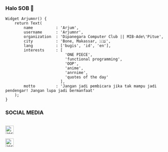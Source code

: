 ### Halo SOB 👋

<!--
**Arjumnr/Arjumnr** is a ✨ _special_ ✨ repository because its `README.md` (this file) appears on your GitHub profile.

Here are some ideas to get you started:

- 🔭 I’m currently working on ...
- 🌱 I’m currently learning ...
- 👯 I’m looking to collaborate on ...
- 🤔 I’m looking for help with ...
- 💬 Ask me about ...
- 📫 How to reach me: ...
- 😄 Pronouns: ...
- ⚡ Fun fact: ...
-->

```flutter
Widget Arjumnr() {
    return Text(
        name          : 'Arjum',
        username      : 'Arjumnr',
        organization  : 'Dipanegara Computer Club || MIB-Ade\'Pitue',
        city          : 'Bone, Makassar, 🇮🇩',
        lang          : ['bugis', 'id', 'en'],
        interests     : [
                          'ONE PIECE',
                          'functional programming',
                          'OOP',
                          'anime',
                          'anrnime',
                          'quotes of the day'
                        ],
        motto         : 'Jangan jadi pembicara jika tak mampu jadi pendengar! Jangan lupa jadi bermanfaat'
    );
}

```

### SOCIAL MEDIA 
<code> <img alt="anr | Facebook" width="26px" src="https://cdn.jsdelivr.net/npm/simple-icons@3.4.0/icons/facebook.svg" /> </code> <code> <img alt="anr | Instagram" width="26px" src="https://cdn.jsdelivr.net/npm/simple-icons@v3/icons/instagram.svg" /> </code>

